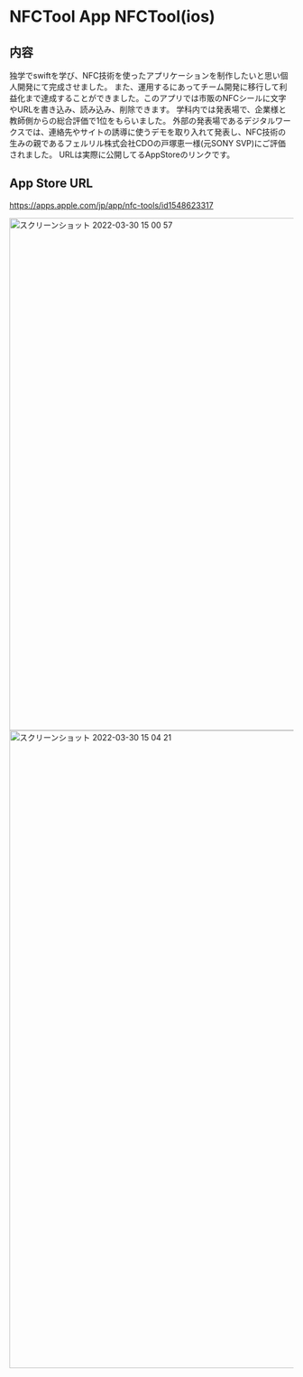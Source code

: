 # NFCTool App NFCTool(ios)
## 内容
独学でswiftを学び、NFC技術を使ったアプリケーションを制作したいと思い個人開発にて完成させました。
また、運用するにあってチーム開発に移行して利益化まで達成することができました。このアプリでは市販のNFCシールに文字やURLを書き込み、読み込み、削除できます。
学科内では発表場で、企業様と教師側からの総合評価で1位をもらいました。
外部の発表場であるデジタルワークスでは、連絡先やサイトの誘導に使うデモを取り入れて発表し、NFC技術の生みの親であるフェルリル株式会社CDOの戸塚恵一様(元SONY SVP)にご評価されました。
URLは実際に公開してるAppStoreのリンクです。
## App Store URL
https://apps.apple.com/jp/app/nfc-tools/id1548623317

<img width="908" alt="スクリーンショット 2022-03-30 15 00 57" src="https://user-images.githubusercontent.com/42370001/160761861-c8267d69-6b27-46ca-9491-6127bcf35982.png">
<img width="1130" alt="スクリーンショット 2022-03-30 15 04 21" src="https://user-images.githubusercontent.com/42370001/160762420-7e97590d-b8cf-4d77-9b88-c1b93d475bde.png">
